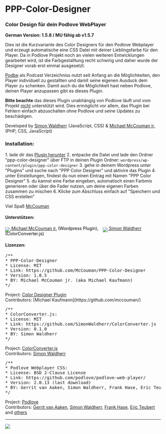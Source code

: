 PPP-Color-Designer
==================

<h3>Color Design für dein Podlove WebPlayer</h3>

**German Version: 1.5.8 / MU fähig ab v1.5.7**

Dies ist die Kurzvariante des Color Designers für den Podlove Webplayer und erzeugt automatische eine CSS Datei mit deiner Lieblingsfarbe für den Player. 
Da in Podlove Projekt noch an vielen weiteren Entwicklungen gearbeitet wird, ist die Farbgestalltung recht schwirig und daher wurde der Designer vorab erst einmal ausgesetzt.

<a href="http://podbe.wikibyte.org">Podbe</a> als Podcast Verzeichniss nutzt seit Anfang an die Möglichkeiten, den Player individuell zu gestallten und damit seine eigenen Ausduck dem Player zu schenken. 
Damit auch du die Möglichkeit hast neben Podlove, deinen Player anzupassen gibt es dieses Plugin. 

**Bitte beachte** das dieses Plugin unabhängig von Podlove läuft und vom Projekt <u>nicht</u> unterstützt wird. Dies ermöglicht vor allem, das Plugin bei Fehlern einfach abzuschalten ohne Podlove und seine Updates zu beschädigen.


Developed by <a href="https://github.com/SimonWaldherr">Simon Waldherr</a> (JavaScript, CSS) & <a href="https://github.com/McCouman/PPP-Color-Designer/">Michael McCouman jr.</a> (PHP, CSS, JavaScript)


<h3>Installation:</h3>
1. lade dir das <a href="https://github.com/McCouman/PPP-Color-Designer/blob/master/ppp-color-designer.zip?raw=true">Plugin herunter</a>
2. entpacke die Datei und lade den Ordner "ppp-color-designer" über FTP in deinen Plugin Ordner:
<code>wordpress/wp-content/plugin/ppp-color-designer</code>
3. gehe in deinem Wordpress unter "Plugins" und suche nach "PPP Color Designer" und aktivire das Plugin
4. unter Einstellungen, findest du nun einen Eintrag mit Namen "PPP Color Designer"
5. du kannst eine Farbe eingeben, automatisch einen Farbmix generieren oder über die Fader nutzen, um deine eigenen Farben zusammen zu mischen
6. Klicke zum Abschluss einfach auf "Speichern und CSS erstellen"

Viel Spaß
<a href="https://github.com/McCouman/">McCouman</a>

<h4>Unterstützen:</h4>

<a href="https://flattr.com/profile/mccouman"><img style="margin-bottom: -7px;" src="https://a248.e.akamai.net/camo.github.com/739a757846f69c1cc10163619eec008e871b591b/687474703a2f2f6170692e666c617474722e636f6d2f627574746f6e2f666c617474722d62616467652d6c617267652e706e67"> Michael McCouman jr.</a> <a style="text-decoration:none !important; color:#000 !important;" href="https://github.com/McCouman/">(Wordpress Plugin)</a>, <span style="padding-left:10px;"></span><a href="https://flattr.com/profile/SimonWaldherr"><img style="margin-bottom: -7px;" src="https://a248.e.akamai.net/camo.github.com/739a757846f69c1cc10163619eec008e871b591b/687474703a2f2f6170692e666c617474722e636f6d2f627574746f6e2f666c617474722d62616467652d6c617267652e706e67"> Simon Waldherr</a>  <a style="text-decoration:none !important; color:#000 !important;" href="https://github.com/SimonWaldherr/ColorConverter.js">(ColorConverter.js)</a>

<h4>Lizenzen:</h4>
<pre>
/**
* PPP-Color-Designer
* License: MIT
* Link: https://github.com/McCouman/PPP-Color-Designer
* Version: 1.8.5
* BY: Michael McCouman jr. (aka Michael Kaufmann)
*/
</pre>
Project: <a href="https://github.com/McCouman/PPP-Color-Designer">Color Designer Plugin</a><br>
Contributors: [Michael Kaufmann](https://github.com/mccouman/)

<pre>
/**
* ColorConverter.js:
* License: MIT
* Link: https://github.com/SimonWaldherr/ColorConverter.js
* Version: 0.1.0
* BY: Simon Waldherr
*/
</pre>
Project: <a href="https://github.com/SimonWaldherr/ColorConverter.js">ColorConverter.js</a><br>
Contributors: [Simon Waldherr](https://github.com/simonwaldherr/)

<pre>
/**
* Podlove Webplayer CSS:
* License: BSD 2-Clause License
* Link: https://github.com/podlove/podlove-web-player/
* Version: 2.0.13 (last download)
* BY: Gerrit van Aaken, Simon Waldherr, Frank Hase, Eric Teubert & Andere
*/
</pre>
Project: <a href="https://github.com/podlove/podlove-web-player/blob/2.0.x/podlove-web-player/static/podlove-web-player.css">Podlove</a><br>
Contributors: [Gerrit van Aaken](https://github.com/gerritvanaaken/), [Simon Waldherr](https://github.com/simonwaldherr/), [Frank Hase](https://github.com/Kambfhase/), [Eric Teubert](https://github.com/eteubert/) and [others](https://github.com/podlove/podlove-web-player/contributors)
<hr />
<img src="https://raw.github.com/McCouman/PPP-Color-Designer/master/ppp-color-designer/screenshot.png" />

